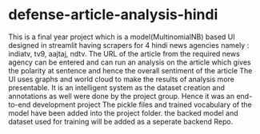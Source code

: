 # defense-article-analysis-hindi
This is a final year project which is a model(MultinomialNB) based UI designed in streamlit having scrapers for 4 hindi news agencies namely : indiatv, tv9, aajtaj, ndtv. 
The URL of the article from the required news agency can be entered and can run an analysis on the article which gives the polarity at sentence and hence the overall sentiment of the article
The UI uses graphs and world cloud to make the results of analysis more presentable.
It is an intelligent system as the dataset creation and annotations as well were done by the project group. Hence it was an end-to-end development project
The pickle files and trained vocabulary of the model have been added into the project folder.
the backed model and dataset used for training will be added as a seperate backend Repo.
